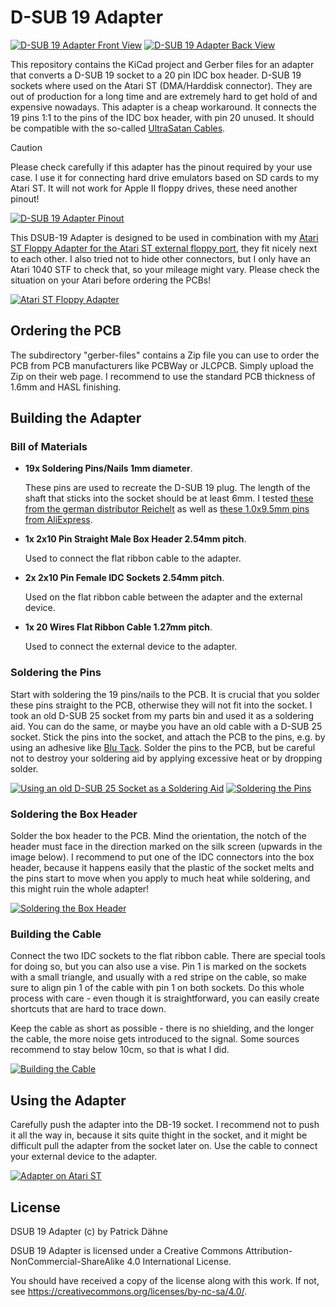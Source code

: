 # D-SUB 19 Adapter

[![D-SUB 19 Adapter Front View](images/DSUB19_Adapter_Front.preview.jpg)](images/DSUB19_Adapter_Front.jpg?raw=1)
[![D-SUB 19 Adapter Back View](images/DSUB19_Adapter_Back.preview.jpg)](images/DSUB19_Adapter_Back.jpg?raw=1)

This repository contains the KiCad project and Gerber files for an adapter that
converts a D-SUB 19 socket to a 20 pin IDC box header. D-SUB 19 sockets where
used on the Atari ST (DMA/Harddisk connector). They are out of production for a
long time and are extremely hard to get hold of and expensive nowadays. This
adapter is a cheap workaround. It connects the 19 pins 1:1 to the pins of the
IDC box header, with pin 20 unused. It should be compatible with the so-called
[UltraSatan Cables](http://joo.kie.sk/?page_id=224).

> [!CAUTION]
> Please check carefully if this adapter has the pinout required by your use
> case. I use it for connecting hard drive emulators based on SD cards to my
> Atari ST. It will not work for Apple II floppy drives, these need another
> pinout!
> 
> [![D-SUB 19 Adapter Pinout](images/Pinout.preview.png)](images/Pinout.png?raw=1)

This DSUB-19 Adapter is designed to be used in combination with my
[Atari ST Floppy Adapter for the Atari ST external floppy port](https://github.com/pdaehne/Atari-ST-Floppy-Adapter),
they fit nicely next to each other. I also tried not to hide other connectors,
but I only have an Atari 1040 STF to check that, so your mileage might vary.
Please check the situation on your Atari before ordering the PCBs!

[![Atari ST Floppy Adapter](images/Floppy_Adapter.preview.jpg)](images/Floppy_Adapter.jpg?raw=1)

## Ordering the PCB

The subdirectory "gerber-files" contains a Zip file you can use to order the PCB
from PCB manufacturers like PCBWay or JLCPCB. Simply upload the Zip on their web
page. I recommend to use the standard PCB thickness of 1.6mm and HASL finishing.

## Building the Adapter

### Bill of Materials

* __19x Soldering Pins/Nails 1mm diameter__.

  These pins are used to recreate the D-SUB 19 plug. The length of the shaft
  that sticks into the socket should be at least 6mm. I tested
  [these from the german distributor Reichelt](https://www.reichelt.com/de/en/shop/product/soldering_pins_1_mm_pack_of_100-15321)
  as well as
  [these 1.0x9.5mm pins from AliExpress](https://de.aliexpress.com/item/1005009266182980.html).

* __1x 2x10 Pin Straight Male Box Header 2.54mm pitch__.

  Used to connect the flat ribbon cable to the adapter.

* __2x 2x10 Pin Female IDC Sockets 2.54mm pitch__.

  Used on the flat ribbon cable between the adapter and the external device.

* __1x 20 Wires Flat Ribbon Cable 1.27mm pitch__.

  Used to connect the external device to the adapter.

### Soldering the Pins

Start with soldering the 19 pins/nails to the PCB. It is crucial that you solder
these pins straight to the PCB, otherwise they will not fit into the socket. I
took an old D-SUB 25 socket from my parts bin and used it as a soldering aid.
You can do the same, or maybe you have an old cable with a D-SUB 25 socket.
Stick the pins into the socket, and attach the PCB to the pins, e.g. by using an
adhesive like [Blu Tack](https://en.wikipedia.org/wiki/Blu_Tack). Solder the
pins to the PCB, but be careful not to destroy your soldering aid by applying
excessive heat or by dropping solder.

[![Using an old D-SUB 25 Socket as a Soldering Aid](images/DSUB25_Soldering_Aid.preview.jpg)](images/DSUB25_Soldering_Aid.jpg?raw=1)
[![Soldering the Pins](images/Soldering_the_Pins.preview.jpg)](images/Soldering_the_Pins.jpg?raw=1)

### Soldering the Box Header

Solder the box header to the PCB. Mind the orientation, the notch of the header
must face in the direction marked on the silk screen (upwards in the image
below). I recommend to put one of the IDC connectors into the box header,
because it happens easily that the plastic of the socket melts and the pins
start to move when you apply to much heat while soldering, and this might ruin
the whole adapter!

[![Soldering the Box Header](images/Solder_Box_Header.preview.jpg)](images/Solder_Box_Header.jpg?raw=1)

### Building the Cable

Connect the two IDC sockets to the flat ribbon cable. There are special tools
for doing so, but you can also use a vise. Pin 1 is marked on the sockets with a
small triangle, and usually with a red stripe on the cable, so make sure to
align pin 1 of the cable with pin 1 on both sockets. Do this whole process with
care - even though it is straightforward, you can easily create shortcuts that
are hard to trace down.

Keep the cable as short as possible - there is no shielding, and the longer the
cable, the more noise gets introduced to the signal. Some sources recommend to
stay below 10cm, so that is what I did.

[![Building the Cable](images/Build_Cable.preview.jpg)](images/Build_Cable.jpg?raw=1)

## Using the Adapter

Carefully push the adapter into the DB-19 socket. I recommend not to push it all
the way in, because it sits quite thight in the socket, and it might be
difficult pull the adapter from the socket later on. Use the cable to connect
your external device to the adapter.

[![Adapter on Atari ST](images/Adapter_on_Atari_ST.preview.jpg)](images/Adapter_on_Atari_ST.jpg?raw=1)


## License

DSUB 19 Adapter (c) by Patrick Dähne

DSUB 19 Adapter is licensed under a
Creative Commons Attribution-NonCommercial-ShareAlike 4.0 International License.

You should have received a copy of the license along with this
work. If not, see <https://creativecommons.org/licenses/by-nc-sa/4.0/>.
